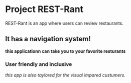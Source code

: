 # Project REST-Rant

REST-Rant is an app where users can review restaurants.

## It has a navigation system!
 **this applicationn can take you to your favorite resturants**

### User friendly and inclusive
_this app is also taylored for the visual impared custumers._